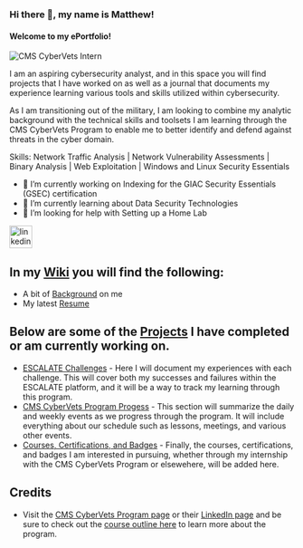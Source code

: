 ### Hi there 👋, my name is Matthew!
#### Welcome to my ePortfolio!
![CMS CyberVets Intern](https://camo.githubusercontent.com/fd2ba29b17314a28305969722d14bea4429b426222aff344d00a46eae71a1ae0/68747470733a2f2f6d656469612d657870312e6c6963646e2e636f6d2f646d732f696d6167652f43344531424151483435343856744b4e5772772f636f6d70616e792d6261636b67726f756e645f31303030302f302f313634383438313334333935383f653d3231343734383336343726763d6265746126743d33366a4a70555171516d4a6f34734658333758454b6c6c6c7847755a56582d703843625642436d4d4f6463)

I am an aspiring cybersecurity analyst, and in this space you will find projects that I have worked on as well as a journal that documents my experience learning various tools and skills utilized within cybersecurity. 

As I am transitioning out of the military, I am looking to combine my analytic background with the technical skills and toolsets I am learning through the CMS CyberVets Program to enable me to better identify and defend against threats in the cyber domain. 

Skills: Network Traffic Analysis | Network Vulnerability Assessments | Binary Analysis | Web Exploitation | Windows and Linux Security Essentials

- 🔭 I’m currently working on Indexing for the GIAC Security Essentials (GSEC) certification
- 🌱 I’m currently learning about Data Security Technologies
- 🤔 I’m looking for help with Setting up a Home Lab


[<img src='https://cdn.jsdelivr.net/npm/simple-icons@3.0.1/icons/linkedin.svg' alt='linkedin' height='40'>](https://www.linkedin.com/in/matthewjellis16/)  

## In my [Wiki](https://github.com/ellismj/ellismj/wiki) you will find the following:

* A bit of [Background](https://github.com/ellismj/ellismj/wiki) on me
* My latest [Resume](https://github.com/ellismj/ellismj/wiki/Resume)   

## Below are some of the [Projects](https://github.com/ellismj?tab=projects&type=beta) I have completed or am currently working on.

* [ESCALATE Challenges](https://github.com/users/ellismj/projects/1) - Here I will document my experiences with each challenge. This will cover both my successes and failures within the ESCALATE platform, and it will be a way to track my learning through this program. 
* [CMS CyberVets Program Progess](https://github.com/users/ellismj/projects/2) - This section will summarize the daily and weekly events as we progress through the program. It will include everything about our schedule such as lessons, meetings, and various other events.
* [Courses, Certifications, and Badges](https://github.com/users/ellismj/projects/3) - Finally, the courses, certifications, and badges I am interested in pursuing, whether through my internship with the CMS CyberVets Program or elsewehere, will be added here.


## Credits

* Visit the [CMS CyberVets Program page](https://www.cms.gov/about-cms/careers-cms/cms-cybervets-program) or their [LinkedIn page](https://www.linkedin.com/company/cms-cybervets/) and be sure to check out the [course outline here](https://www.cms.gov/files/document/cms-cybervet-course-outline.pdf) to learn more about the program.
